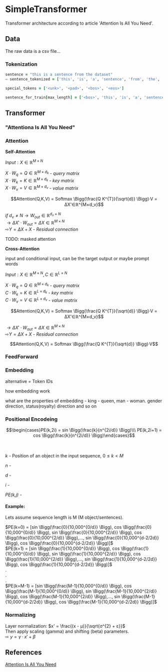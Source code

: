 # SimpleTransformer

Transformer architecture according to article 'Attention Is All You Need'.
## Data
The raw data is a csv file...
### Tokenization
```ruby
sentence = "this is a sentence from the dataset"
⇨ sentence_tokenized = ['this', 'is', 'a', 'sentence', 'from', 'the', 'dataset']

special_tokens = ['<unk>', '<pad>', '<bos>', '<eos>']

sentence_for_train[max_length] = ['<bos>', 'this', 'is', 'a', 'sentence', 'from', 'the', 'dataset', '<eos>', '<pad>',..., '<pad>']
```
## Transformer

### "Attentiona Is All You Need"

### Attention

**Self-Attention**

$`Input:X∈ℝ^{M×N}`$ 

$`X·W_{q} = Q∈ℝ^{M×d_k}`$  -  *query matrix*<br/>
$`X·W_{k} = K∈ℝ^{M×d_k}`$  -  *key matrix*<br/>
$`X·W_{v} = V∈ℝ^{M×d_v}`$  -  *value matrix*<br/>
```math
Attention(Q,K,V) = Softmax \Bigg(\frac{Q K^{T}}{\sqrt{d}} \Bigg)·V = ΔX'∈ℝ^{M×d_v}
```
$`if`$ $`d_v \ne N → W_{out}∈ℝ^{d_v×N}`$<br/>
$`→ ΔX'·W_{out} = ΔX∈ℝ^{M×N}`$<br/>
$`⇨ Y = ΔX + X`$ - *Residual connection*<br/>


TODO: masked attention

**Cross-Attention**

input and conditional input, can be the target output or maybe prompt words

$`Input:  X∈ℝ^{M×N} ,  C∈ℝ^{L×N}`$

$`X·W_q = Q∈ℝ^{M×d_k}`$ - *query matrix*<br/>
$`C·W_k = K∈ℝ^{L×d_k}`$ - *key matrix*<br/>
$`C·W_v = V∈ℝ^{L×d_v}`$ - *value matrix*<br/>

```math
Attention(Q,K,V) = Softmax \Bigg(\frac{Q K^{T}}{\sqrt{d}} \Bigg)·V = ΔX'∈ℝ^{M×d_v}
```
$`→ ΔX'·W_{out} = ΔX∈ℝ^{M×N}`$<br/>
$`⇨ Y = ΔX + X`$ - *Residual connection*

```math
Attention(Q,K,V) = Softmax \Bigg(\frac{Q K^{T}}{\sqrt{d}} \Bigg)·V
```

### FeedForward

### Embedding
alternative = Token IDs

how embedding work

what are the properties of embedding - king - queen, man - woman. gender direction, status(royalty) direction and so on



### Positional Encodeing

```math
\begin{cases}PE(k,2i) = sin \Bigg(\frac{k}{n^{2i/d}} \Bigg)\\\

PE(k,2i+1) = cos \Bigg(\frac{k}{n^{2i/d}} \Bigg)\end{cases}
```
<br/><br/>
*k* - Position of an object in the input sequence, $`0 \le k <M`$<br/>

*n* - 

*d* - 

*i* - 

*PE(k,j)* - 

#### Example:
Lets assume sequence length is M (M object/sentences).

$`PE(k=0) = [sin \Bigg(\frac{0}{10,000^{0/d}} \Bigg), cos \Bigg(\frac{0}{10,000^{0/d}} \Bigg), sin \Bigg(\frac{0}{10,000^{2/d}} \Bigg), cos \Bigg(\frac{0}{10,000^{2/d}} \Bigg),..., sin \Bigg(\frac{0}{10,000^{d-2/2d}} \Bigg), cos \Bigg(\frac{0}{10,000^{d-2/2d}} \Bigg)]`$<br/>
$`PE(k=1) = [sin \Bigg(\frac{1}{10,000^{0/d}} \Bigg), cos \Bigg(\frac{1}{10,000^{0/d}} \Bigg), sin \Bigg(\frac{1}{10,000^{2/d}} \Bigg), cos \Bigg(\frac{1}{10,000^{2/d}} \Bigg),..., sin \Bigg(\frac{1}{10,000^{d-2/2d}} \Bigg), cos \Bigg(\frac{1}{10,000^{d-2/2d}} \Bigg)]`$<br/>
.<br/>
.<br/>
.<br/>
$`PE(k=M-1) = [sin \Bigg(\frac{M-1}{10,000^{0/d}} \Bigg), cos \Bigg(\frac{M-1}{10,000^{0/d}} \Bigg), sin \Bigg(\frac{M-1}{10,000^{2/d}} \Bigg), cos \Bigg(\frac{M-1}{10,000^{2/d}} \Bigg),..., sin \Bigg(\frac{M-1}{10,000^{d-2/2d}} \Bigg), cos \Bigg(\frac{M-1}{10,000^{d-2/2d}} \Bigg)]`$<br/>

### Normalizing

Layer normalization: $`x' = \frac{(x - μ)}{\sqrt{σ^{2} + ε}}`$<br/>
Then apply scaling (gamma) and shifting (beta) parameters.<br/>
⇨  $`y = γ·x' + β`$<br/>


## References
[Attention Is All You Need](https://arxiv.org/abs/1706.03762)


